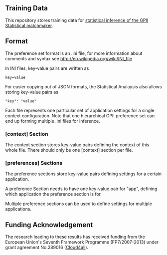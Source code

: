 ## Training Data

This repository stores training data for [statistical inference of the GPII Statistical matchmaker](https://github.com/REMEXLabs/GPII-Statistical-Matchmaker-Analysis).
	
## Format

The preference set format is an .ini file, for more information about comments and syntax see http://en.wikipedia.org/wiki/INI_file

In INI files, key-value pairs are written as 

    key=value

For easier copying out of JSON formats, the Statistical Analaysis also allows storing key-value pairs as

    "key": "value"
	
Each file represents one particular set of application settings for a single context configuration. Note that one hierarchical GPII preference set can end up forming multiple .ini files for inference.

### [context] Section

The context section stores key-value pairs defining the context of this whole file. There should only be one [context] section per file.

### [preferences] Sections

The preference sections store key-value pairs defining settings for a certain application.

A preference Section needs to have one key-value pair for "app", defining which application the preference section is for.

Multiple preference sections can be used to define settings for multiple applications.



## Funding Acknowledgement

The research leading to these results has received funding from the European
Union's Seventh Framework Programme (FP7/2007-2013) under grant agreement No.289016
([Cloud4all](http://www.cloud4all.info/)).
